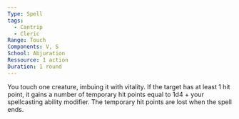 ```yaml
---
Type: Spell
tags:
  - Cantrip
  - Cleric
Range: Touch
Components: V, S
School: Abjuration
Ressource: 1 action
Duration: 1 round
---
```

You touch one creature, imbuing it with vitality. If the target has at least 1 hit point, it gains a number of temporary hit points equal to 1d4 + your spellcasting ability modifier. The temporary hit points are lost when the spell ends.